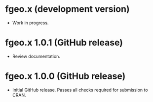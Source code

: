 # fgeo.x (development version)

* Work in progress.

# fgeo.x 1.0.1 (GitHub release)

* Review documentation.

# fgeo.x 1.0.0 (GitHub release)

* Initial GitHub release. Passes all checks required for submission to CRAN.
